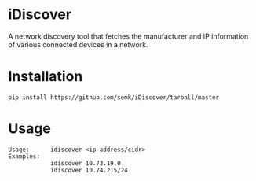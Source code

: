 iDiscover
=========

A network discovery tool that fetches the manufacturer and IP information of
various connected devices in a network.


Installation
============

    pip install https://github.com/semk/iDiscover/tarball/master

Usage
=====

    Usage:		idiscover <ip-address/cidr>
    Examples:
                idiscover 10.73.19.0
                idiscover 10.74.215/24
